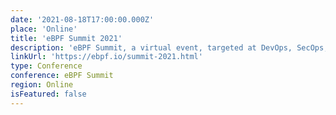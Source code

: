 ```yaml
---
date: '2021-08-18T17:00:00.000Z'
place: 'Online'
title: 'eBPF Summit 2021'
description: 'eBPF Summit, a virtual event, targeted at DevOps, SecOps, platform architects, and developers is open for registration.'
linkUrl: 'https://ebpf.io/summit-2021.html'
type: Conference
conference: eBPF Summit
region: Online
isFeatured: false
---
```

